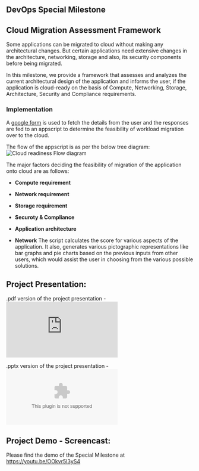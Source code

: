 ## DevOps Special Milestone

## Cloud Migration Assessment Framework

Some applications can be migrated to cloud without making any architectural changes. But certain applications need extensive changes in the architecture, networking, storage and also, its security components before being migrated.

In this milestone, we provide a framework that assesses and analyzes the current architectural design of the application and informs the user, if the application is cloud-ready on the basis of Compute, Networking, Storage, Architecture, Security and Compliance requirements.  

### Implementation

A [google form](https://docs.google.com/forms/d/e/1FAIpQLSfQZN2ky9q9jCyHIQFXNMgT7D4Kl0tL7dMqAI-tediOzcnUCQ/viewform) is used to fetch the details from the user and the responses are fed to an appscript to determine the feasibility of workload migration over to the cloud.

The flow of the appscript is as per the below tree diagram: ![Cloud readiness Flow diagram](https://github.ncsu.edu/rpathur/DevOpsProject/blob/Milestone4/MS4-SPECIAL/Cloud%20readiness%20diagram.jpg)

The major factors deciding the feasibility of migration of the application onto cloud are as follows:
* **Compute requirement**

* **Network requirement**

* **Storage requirement**

* **Securoty & Compliance**

* **Application architecture**

* **Network**
The script calculates the score for various aspects of the application. It also, generates various pictographic representations like bar graphs and pie charts based on the previous inputs from other users, which would assist the user in choosing from the various possible solutions.


## Project Presentation:

.pdf version of the project presentation - ![DevOps Pipeline.pdf](https://github.ncsu.edu/rpathur/DevOpsProject/blob/Milestone4/MS4-SPECIAL/DevOps%20Pipeline.pdf)

.pptx version of the project presentation - ![DevOps Pipeline.pptx](https://github.ncsu.edu/rpathur/DevOpsProject/blob/Milestone4/MS4-SPECIAL/DevOps%20Pipeline.pptx)

## Project Demo - Screencast:
 
 Please find the demo of the Special Milestone at https://youtu.be/OOkvr5I3yS4
